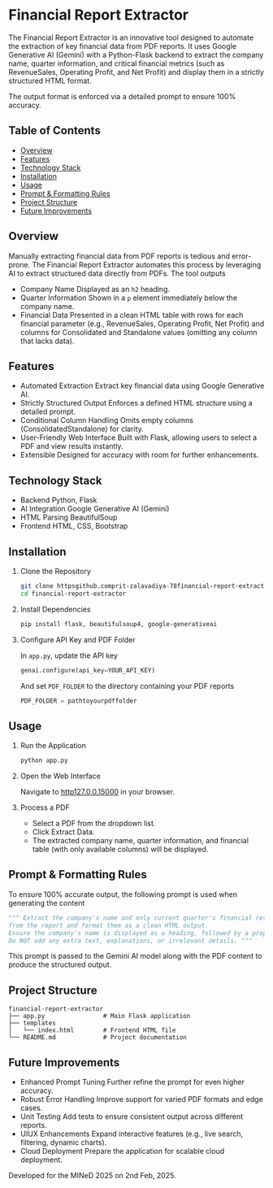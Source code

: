 # Financial Report Extractor

The Financial Report Extractor is an innovative tool designed to automate the extraction of key financial data from PDF reports. It uses Google Generative AI (Gemini) with a Python-Flask backend to extract the company name, quarter information, and critical financial metrics (such as RevenueSales, Operating Profit, and Net Profit) and display them in a strictly structured HTML format.

The output format is enforced via a detailed prompt to ensure 100% accuracy.

## Table of Contents

- [Overview](#overview)
- [Features](#features)
- [Technology Stack](#technology-stack)
- [Installation](#installation)
- [Usage](#usage)
- [Prompt & Formatting Rules](#prompt--formatting-rules)
- [Project Structure](#project-structure)
- [Future Improvements](#future-improvements)

## Overview

Manually extracting financial data from PDF reports is tedious and error-prone. The Financial Report Extractor automates this process by leveraging AI to extract structured data directly from PDFs. The tool outputs

- Company Name Displayed as an `h2` heading.
- Quarter Information Shown in a `p` element immediately below the company name.
- Financial Data Presented in a clean HTML table with rows for each financial parameter (e.g., RevenueSales, Operating Profit, Net Profit) and columns for Consolidated and Standalone values (omitting any column that lacks data).

## Features

- Automated Extraction Extract key financial data using Google Generative AI.
- Strictly Structured Output Enforces a defined HTML structure using a detailed prompt.
- Conditional Column Handling Omits empty columns (ConsolidatedStandalone) for clarity.
- User-Friendly Web Interface Built with Flask, allowing users to select a PDF and view results instantly.
- Extensible Designed for accuracy with room for further enhancements.

## Technology Stack

- Backend Python, Flask
- AI Integration Google Generative AI (Gemini)
- HTML Parsing BeautifulSoup
- Frontend HTML, CSS, Bootstrap

## Installation

1. Clone the Repository

   ```bash
   git clone httpsgithub.comprit-zalavadiya-78financial-report-extractor.git
   cd financial-report-extractor
   ```

2. Install Dependencies
   ```bash
   pip install flask, beautifulsoup4, google-generativeai
   ```

3. Configure API Key and PDF Folder

   In `app.py`, update the API key
   ```python
   genai.configure(api_key=YOUR_API_KEY)
   ```
   And set `PDF_FOLDER` to the directory containing your PDF reports
   ```python
   PDF_FOLDER = pathtoyourpdffolder
   ```

## Usage

1. Run the Application

   ```bash
   python app.py
   ```

2. Open the Web Interface

   Navigate to [http127.0.0.15000](http127.0.0.15000) in your browser.

3. Process a PDF

   - Select a PDF from the dropdown list.
   - Click Extract Data.
   - The extracted company name, quarter information, and financial table (with only available columns) will be displayed.

## Prompt & Formatting Rules

To ensure 100% accurate output, the following prompt is used when generating the content

```python
""" Extract the company's name and only current quarter's financial results (RevenueSales, Operating Profit(Profit before tax), Net Profit, Time period of extracted data, Consolidated and Standalone, Unit) 
from the report and format them as a clean HTML output. 
Ensure the company's name is displayed as a heading, followed by a properly formatted table with financial data. 
Do NOT add any extra text, explanations, or irrelevant details. """
```

This prompt is passed to the Gemini AI model along with the PDF content to produce the structured output.

## Project Structure

```
financial-report-extractor
├── app.py                # Main Flask application
├── templates
│   └── index.html        # Frontend HTML file
└── README.md             # Project documentation
```

## Future Improvements

- Enhanced Prompt Tuning Further refine the prompt for even higher accuracy.
- Robust Error Handling Improve support for varied PDF formats and edge cases.
- Unit Testing Add tests to ensure consistent output across different reports.
- UIUX Enhancements Expand interactive features (e.g., live search, filtering, dynamic charts).
- Cloud Deployment Prepare the application for scalable cloud deployment.

Developed for the MINeD 2025 on 2nd Feb, 2025.
